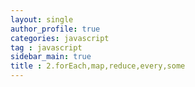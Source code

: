 ```yaml
---
layout: single
author_profile: true
categories: javascript
tag : javascript
sidebar_main: true  
title : 2.forEach,map,reduce,every,some
---
```


